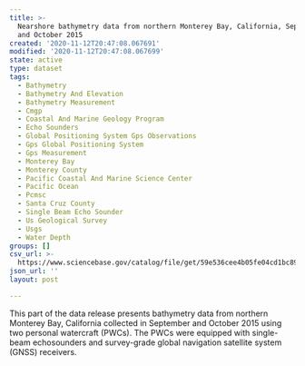 ```yaml
---
title: >-
  Nearshore bathymetry data from northern Monterey Bay, California, September
  and October 2015
created: '2020-11-12T20:47:08.067691'
modified: '2020-11-12T20:47:08.067699'
state: active
type: dataset
tags:
  - Bathymetry
  - Bathymetry And Elevation
  - Bathymetry Measurement
  - Cmgp
  - Coastal And Marine Geology Program
  - Echo Sounders
  - Global Positioning System Gps Observations
  - Gps Global Positioning System
  - Gps Measurement
  - Monterey Bay
  - Monterey County
  - Pacific Coastal And Marine Science Center
  - Pacific Ocean
  - Pcmsc
  - Santa Cruz County
  - Single Beam Echo Sounder
  - Us Geological Survey
  - Usgs
  - Water Depth
groups: []
csv_url: >-
  https://www.sciencebase.gov/catalog/file/get/59e536cee4b05fe04cd1bc89?name=mb15_sept_pwc.csv
json_url: ''
layout: post

---
```

This part of the data release presents bathymetry data from northern Monterey Bay, California collected in September and October 2015 using two personal watercraft (PWCs). The PWCs were equipped with single-beam echosounders and survey-grade global navigation satellite system (GNSS) receivers.

